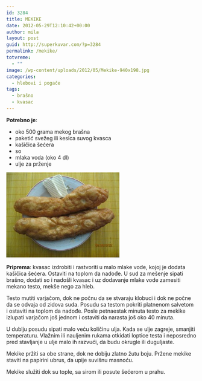 ```yaml
---
id: 3284
title: MEKIKE
date: 2012-05-29T12:10:42+00:00
author: mila
layout: post
guid: http://superkuvar.com/?p=3284
permalink: /mekike/
totvreme:
  - ""
image: /wp-content/uploads/2012/05/Mekike-940x198.jpg
categories:
  - hlebovi i pogače
tags:
  - brašno
  - kvasac
---
```

**Potrebno je**:

  * oko 500 grama mekog brašna
  * paketić svežeg ili kesica suvog kvasca
  * kašičica šećera
  * so
  * mlaka voda (oko 4 dl)
  * ulje za prženje

<img class="alignnone size-medium wp-image-3285" title="Mekike" src="/wp-content/uploads/2012/05/Mekike-300x225.jpg" alt="" width="300" height="225" /> 

**Priprema**: kvasac izdrobiti i rastvoriti u malo mlake vode, kojoj je dodata kašičica šećera. Ostaviti na toplom da nadođe. U sud za mešenje sipati brašno, dodati so i nadošli kvasac i uz dodavanje mlake vode zamesiti mekano testo, mekše nego za hleb.

Testo mutiti varjačom, dok ne počnu da se stvaraju klobuci i dok ne počne da se odvaja od zidova suda. Posudu sa testom pokriti platnenom salvetom i ostaviti na toplom da nadođe. Posle petnaestak minuta testo za mekike izlupati varjačom još jednom i ostaviti da narasta još oko 40 minuta.

U dublju posudu sipati malo veću količinu ulja. Kada se ulje zagreje, smanjiti temperaturu. Vlažnim ili nauljenim rukama otkidati loptice testa i neposredno pred stavljanje u ulje malo ih razvući, da budu okrugle ili duguljaste.

Mekike pržiti sa obe strane, dok ne dobiju zlatno žutu boju. Pržene mekike staviti na papirini ubrus, da upije suvišnu masnoću.

Mekike služiti dok su tople, sa sirom ili posute šećerom u prahu.